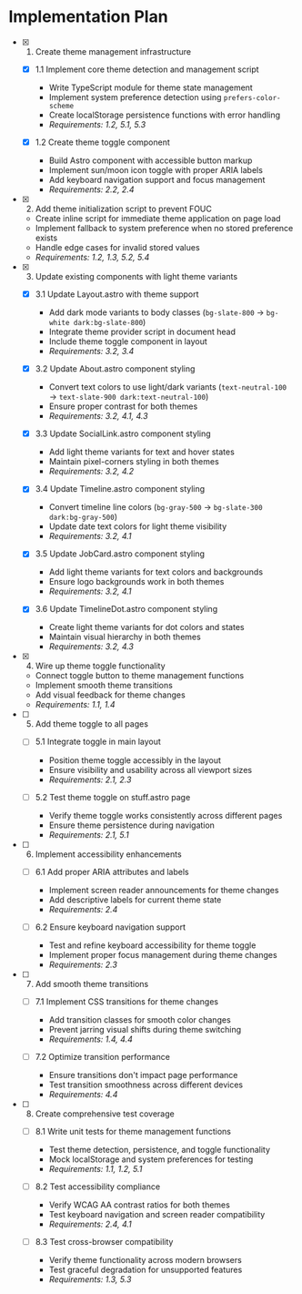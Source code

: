 # Implementation Plan

- [x] 1. Create theme management infrastructure
  - [x] 1.1 Implement core theme detection and management script
    - Write TypeScript module for theme state management
    - Implement system preference detection using `prefers-color-scheme`
    - Create localStorage persistence functions with error handling
    - _Requirements: 1.2, 5.1, 5.3_
  
  - [x] 1.2 Create theme toggle component
    - Build Astro component with accessible button markup
    - Implement sun/moon icon toggle with proper ARIA labels
    - Add keyboard navigation support and focus management
    - _Requirements: 2.2, 2.4_

- [x] 2. Add theme initialization script to prevent FOUC
  - Create inline script for immediate theme application on page load
  - Implement fallback to system preference when no stored preference exists
  - Handle edge cases for invalid stored values
  - _Requirements: 1.2, 1.3, 5.2, 5.4_

- [x] 3. Update existing components with light theme variants
  - [x] 3.1 Update Layout.astro with theme support
    - Add dark mode variants to body classes (`bg-slate-800` → `bg-white dark:bg-slate-800`)
    - Integrate theme provider script in document head
    - Include theme toggle component in layout
    - _Requirements: 3.2, 3.4_
  
  - [x] 3.2 Update About.astro component styling
    - Convert text colors to use light/dark variants (`text-neutral-100` → `text-slate-900 dark:text-neutral-100`)
    - Ensure proper contrast for both themes
    - _Requirements: 3.2, 4.1, 4.3_
  
  - [x] 3.3 Update SocialLink.astro component styling
    - Add light theme variants for text and hover states
    - Maintain pixel-corners styling in both themes
    - _Requirements: 3.2, 4.2_
  
  - [x] 3.4 Update Timeline.astro component styling
    - Convert timeline line colors (`bg-gray-500` → `bg-slate-300 dark:bg-gray-500`)
    - Update date text colors for light theme visibility
    - _Requirements: 3.2, 4.1_
  
  - [x] 3.5 Update JobCard.astro component styling
    - Add light theme variants for text colors and backgrounds
    - Ensure logo backgrounds work in both themes
    - _Requirements: 3.2, 4.1_
  
  - [x] 3.6 Update TimelineDot.astro component styling
    - Create light theme variants for dot colors and states
    - Maintain visual hierarchy in both themes
    - _Requirements: 3.2, 4.3_

- [x] 4. Wire up theme toggle functionality
  - Connect toggle button to theme management functions
  - Implement smooth theme transitions
  - Add visual feedback for theme changes
  - _Requirements: 1.1, 1.4_

- [ ] 5. Add theme toggle to all pages
  - [ ] 5.1 Integrate toggle in main layout
    - Position theme toggle accessibly in the layout
    - Ensure visibility and usability across all viewport sizes
    - _Requirements: 2.1, 2.3_
  
  - [ ] 5.2 Test theme toggle on stuff.astro page
    - Verify theme toggle works consistently across different pages
    - Ensure theme persistence during navigation
    - _Requirements: 2.1, 5.1_

- [ ] 6. Implement accessibility enhancements
  - [ ] 6.1 Add proper ARIA attributes and labels
    - Implement screen reader announcements for theme changes
    - Add descriptive labels for current theme state
    - _Requirements: 2.4_
  
  - [ ] 6.2 Ensure keyboard navigation support
    - Test and refine keyboard accessibility for theme toggle
    - Implement proper focus management during theme changes
    - _Requirements: 2.3_

- [ ] 7. Add smooth theme transitions
  - [ ] 7.1 Implement CSS transitions for theme changes
    - Add transition classes for smooth color changes
    - Prevent jarring visual shifts during theme switching
    - _Requirements: 1.4, 4.4_
  
  - [ ] 7.2 Optimize transition performance
    - Ensure transitions don't impact page performance
    - Test transition smoothness across different devices
    - _Requirements: 4.4_

- [ ] 8. Create comprehensive test coverage
  - [ ] 8.1 Write unit tests for theme management functions
    - Test theme detection, persistence, and toggle functionality
    - Mock localStorage and system preferences for testing
    - _Requirements: 1.1, 1.2, 5.1_
  
  - [ ] 8.2 Test accessibility compliance
    - Verify WCAG AA contrast ratios for both themes
    - Test keyboard navigation and screen reader compatibility
    - _Requirements: 2.4, 4.1_
  
  - [ ] 8.3 Test cross-browser compatibility
    - Verify theme functionality across modern browsers
    - Test graceful degradation for unsupported features
    - _Requirements: 1.3, 5.3_